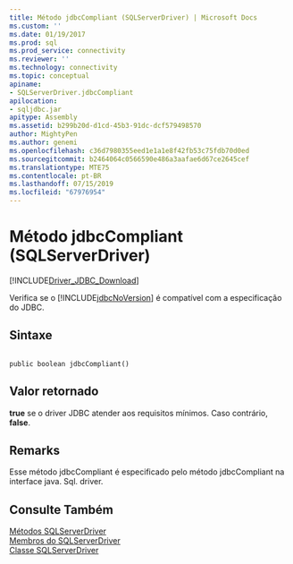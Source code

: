 ```yaml
---
title: Método jdbcCompliant (SQLServerDriver) | Microsoft Docs
ms.custom: ''
ms.date: 01/19/2017
ms.prod: sql
ms.prod_service: connectivity
ms.reviewer: ''
ms.technology: connectivity
ms.topic: conceptual
apiname:
- SQLServerDriver.jdbcCompliant
apilocation:
- sqljdbc.jar
apitype: Assembly
ms.assetid: b299b20d-d1cd-45b3-91dc-dcf579498570
author: MightyPen
ms.author: genemi
ms.openlocfilehash: c36d7980355eed1e1a1e8f42fb53c75fdb70d0ed
ms.sourcegitcommit: b2464064c0566590e486a3aafae6d67ce2645cef
ms.translationtype: MTE75
ms.contentlocale: pt-BR
ms.lasthandoff: 07/15/2019
ms.locfileid: "67976954"
---
```

# <a name="jdbccompliant-method-sqlserverdriver"></a>Método jdbcCompliant (SQLServerDriver)
[!INCLUDE[Driver_JDBC_Download](../../../includes/driver_jdbc_download.md)]

  Verifica se o [!INCLUDE[jdbcNoVersion](../../../includes/jdbcnoversion_md.md)] é compatível com a especificação do JDBC.  
  
## <a name="syntax"></a>Sintaxe  
  
```  
  
public boolean jdbcCompliant()  
```  
  
## <a name="return-value"></a>Valor retornado  
 **true** se o driver JDBC atender aos requisitos mínimos. Caso contrário, **false**.  
  
## <a name="remarks"></a>Remarks  
 Esse método jdbcCompliant é especificado pelo método jdbcCompliant na interface java. Sql. driver.  
  
## <a name="see-also"></a>Consulte Também  
 [Métodos SQLServerDriver](../../../connect/jdbc/reference/sqlserverdriver-methods.md)   
 [Membros do SQLServerDriver](../../../connect/jdbc/reference/sqlserverdriver-members.md)   
 [Classe SQLServerDriver](../../../connect/jdbc/reference/sqlserverdriver-class.md)  
  
  
